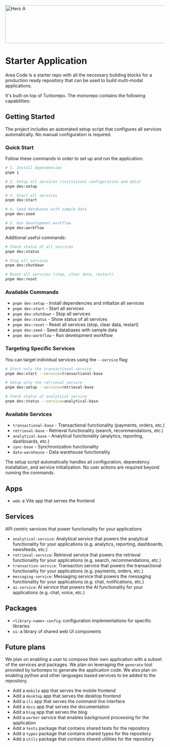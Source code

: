 <img width="1074" height="120" alt="Hero A" src="https://github.com/user-attachments/assets/a860328a-cb75-41a2-ade4-b9a0624918e0" />

# Starter Application

Area Code is a starter repo with all the necessary building blocks for a production ready repository that can be used to build multi-modal applications.

It's built on top of Turborepo. The monorepo contains the following capabilities:

## Getting Started

The project includes an automated setup script that configures all services automatically. No manual configuration is required.

### Quick Start

Follow these commands in order to set up and run the application:

```bash
# 1. Install dependencies
pnpm i

# 2. Setup all services (initializes configuration and data)
pnpm dev:setup

# 3. Start all services
pnpm dev:start

# 4. Seed databases with sample data
pnpm dev:seed

# 5. Run development workflow
pnpm dev:workflow
```

Additional useful commands:

```bash
# Check status of all services
pnpm dev:status

# Stop all services
pnpm dev:shutdown

# Reset all services (stop, clear data, restart)
pnpm dev:reset
```

### Available Commands

- `pnpm dev:setup` - Install dependencies and initialize all services
- `pnpm dev:start` - Start all services
- `pnpm dev:shutdown` - Stop all services
- `pnpm dev:status` - Show status of all services
- `pnpm dev:reset` - Reset all services (stop, clear data, restart)
- `pnpm dev:seed` - Seed databases with sample data
- `pnpm dev:workflow` - Run development workflow

### Targeting Specific Services

You can target individual services using the `--service` flag:

```bash
# Start only the transactional service
pnpm dev:start --service=transactional-base

# Setup only the retrieval service
pnpm dev:setup --service=retrieval-base

# Check status of analytical service
pnpm dev:status --service=analytical-base
```

### Available Services

- `transactional-base` - Transactional functionality (payments, orders, etc.)
- `retrieval-base` - Retrieval functionality (search, recommendations, etc.)
- `analytical-base` - Analytical functionality (analytics, reporting, dashboards, etc.)
- `sync-base` - Synchronization functionality
- `data-warehouse` - Data warehouse functionality

The setup script automatically handles all configuration, dependency installation, and service initialization. No user actions are required beyond running the commands.

## Apps

- `web`: a Vite app that serves the frontend

## Services

API centric services that power functionality for your applications

- `analytical-service`: Analytical service that powers the analytical functionality for your applications (e.g. analytics, reporting, dashboards, newsfeeds, etc.)
- `retrieval-service`: Retrieval service that powers the retrieval functionality for your applications (e.g. search, recommendations, etc.)
- `transaction-service`: Transaction service that powers the transactional functionality for your applications (e.g. payments, orders, etc.)
- `messaging-service`: Messaging service that powers the messaging functionality for your applications (e.g. chat, notifications, etc.)
- `ai-service`: AI service that powers the AI functionality for your applications (e.g. chat, voice, etc.)

## Packages

- `<library-name>-config`: configuration implementations for specific libraries
- `ui`: a library of shared web UI components

## Future plans

We plan on enabling a user to compose their own application with a subset of the services and packages. We plan on leveraging the `generate` tool provided by turborepo to generate the application code. We also plan on enabling python and other languages based services to be added to the repository.

- Add a `mobile` app that serves the mobile frontend
- Add a `desktop` app that serves the desktop frontend
- Add a `cli` app that serves the command line interface
- Add a `docs` app that serves the documentation
- Add a `blog` app that serves the blog
- Add a `worker` service that enables background processing for the application
- Add a `tests` package that contains shared tests for the repository
- Add a `types` package that contains shared types for the repository
- Add a `utils` package that contains shared utilities for the repository
